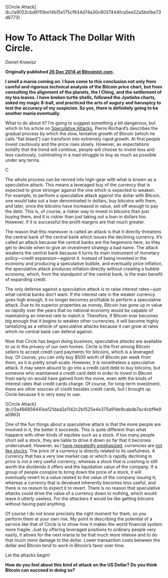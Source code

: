 <div class="my-4 text-center">![Circle Attack](b://a9052cbd6110be14b15e175cf934d74a30c6037444fca5ee22a5be1be73d6773)</div>

# How To Attack The Dollar With Circle.

_Daniel Krawisz_

**Originally published [26 Dec 2014 at Bitcoinist.com](https://bitcoinist.com/attack-dollar-circle/).**

**I smell a mania coming on. I have come to this conclusion not only from careful and rigorous technical analysis of the Bitcoin price chart, but from consulting the alignment of the planets, the I Ching, and the settlement of my tea leaves. I have broken turtle shells, followed the Jyotisha charts, asked my magic 8-ball, and practiced the arts of augury and haruspicy to test the accuracy of my suspicion. So yes, there is definitely going to be another mania eventually.**

What to do about it? I’m going to suggest something a bit dangerous, but which In his article on [Speculative Attacks](https://nakamotoinstitute.org/mempool/speculative-attack/), Pierre Rochard’s describes the gradual process by which the slow, tentative growth of Bitcoin (which he calls “fiat bleed”) can transform into extremely rapid growth. At first people invest cautiously and the price rises slowly. However, as expectations solidify that the trend will continue, people will choose to invest less and less cautiously, culminating in a mad struggle to buy as much as possible under any terms.


C


The whole process can be revved into high-gear with what is known as a speculative attack. This means a leveraged buy of the currency that is expected to grow stronger against the one which is expected to weaken. For example, to perform a speculative attack against the dollar with Bitcoin, one would take out a loan denominated in dollars, buy bitcoins with them, and later, once the bitcoins have increased in value, sell off enough to pay the debt. This is, of course, a riskier way to invest in bitcoins than just buying them, and it is riskier than just taking out a loan in dollars too. However, if it is successful the profit margins are that much greater.

The reason that this maneuver is called an attack is that it directly threatens the central bank of the central bank which issues the declining currency. It’s called an attack because the central banks are the hegemons here, so they get to decide when to give an investment strategy a bad name. The attack weakens the central bank because it turns its main instrument of monetary policy—credit expansion—against it. Instead of being invested in the economy and producing a speculative bubble, and eventually price inflation, the speculative attack produces inflation directly without creating a bubble economy, which, from the standpoint of the central bank, is the main benefit of expanding credit.

The only defense against a speculative attack is to raise interest rates—just what central banks don’t want. If the interest rate in the weaker currency goes high enough, it no longer becomes profitable to perform a speculative attack. Due to its superior properties as money, Bitcoin has gone up in value so rapidly over the years that no national economy would be capable of maintaining an interest rate to match it. Therefore, if Bitcoin ever becomes big enough that it begins to weaken other currencies, it will become highly tantalizing as a vehicle of speculative attacks because it can grow at rates which no central bank can defend against.

Now that Circle has begun doing business, speculative attacks are available to us in the privacy of our own homes. Circle is the first among Bitcoin sellers to accept credit card payments for bitcoins, which is a leveraged buy. Of course, you can only buy $500 worth of Bitcoin per week from them, so it is pretty small-scale. However, it is nonetheless a speculative attack. It may seem absurd to go into a credit card debt to buy bitcoins, but someone who maintained a credit card debt in order to invest in Bitcoin from early on would have gained from the move, even with the kinds of interest rates that credit cards charge. Of course, for long-term investment, there are other sources of credit besides credit cards, but I brought up Circle because it is very easy to use.

<div class="my-4 text-center">![Circle Attack](b://2a466858441ea121dad2a1142c2b1525e4e375a91de9cabdb7ac4cbf9e9a0963)</div>

One of the fun things about a speculative attack is that the more people are involved in it, the better it succeeds. This is quite different than what happens with other kinds of equities such as a stock. If too many people short sell a stock, they are liable to drive it down so far that it becomes undervalued. However, as I [have repeatedly emphasized](), currencies are [not like stocks](). The price of a currency is directly related to its usefulness. A currency that has a very low market cap or which is rapidly declining in price is not a very useful currency, whereas a stock that is crashing is still worth the dividends it offers and the liquidation value of the company. If a group of people conspire to bring down the price of a stock, it will eventually revert to a value related to the value of the company issuing it; whereas a currency that is devalued inherently becomes less useful, and there is no reason to expect it to revert. There is no reason that speculative attacks could drive the value of a currency down to nothing, which would leave it utterly useless. For the attackers it would be like getting bitcoins without having paid anything.

Of course I do not know precisely the right moment for them, so you perform them at your own risk. My point in describing the potential of a service like that of Circle is to show how it makes the world financial system more fragile. Just by offering leveraged positions to ordinary people very easily, it allows for the next mania to be that much more intense and to do that much more damage to the dollar. Lower transaction costs between the dollar and Bitcoin tend to work in Bitcoin’s favor over time.

Let the attacks begin!

**How do you feel about this kind of attack on the US Dollar?  Do you think Bitcoin can succeed in doing so?**




